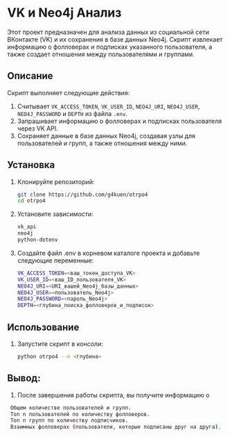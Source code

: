 # VK и Neo4j Анализ

Этот проект предназначен для анализа данных из социальной сети ВКонтакте (VK) и их сохранения в базе данных Neo4j. Скрипт извлекает информацию о фолловерах и подписках указанного пользователя, а также создает отношения между пользователями и группами.

## Описание

Скрипт выполняет следующие действия:
1. Считывает `VK_ACCESS_TOKEN`, `VK_USER_ID`, `NEO4J_URI`, `NEO4J_USER`, `NEO4J_PASSWORD` и `DEPTH` из файла `.env`.
2. Запрашивает информацию о фолловерах и подписках пользователя через VK API.
3. Сохраняет данные в базе данных Neo4j, создавая узлы для пользователей и групп, а также отношения между ними.

## Установка

1. Клонируйте репозиторий:
   ```bash
   git clone https://github.com/g4kuen/otrpo4
   cd otrpo4

2. Установите зависимости:
   ```bash
   vk_api
   neo4j
   python-dotenv
   
3. Создайте файл .env в корневом каталоге проекта и добавьте следующие переменные:
   ```bash
   VK_ACCESS_TOKEN=<ваш_токен_доступа_VK>
   VK_USER_ID=<ваш_ID_пользователя_VK>
   NEO4J_URI=<URI_вашей_Neo4j_базы_данных>
   NEO4J_USER=<пользователь_Neo4j>
   NEO4J_PASSWORD=<пароль_Neo4j>
   DEPTH=<глубина_поиска_фолловеров_и_подписок>

## Использование
1. Запустите скрипт в консоли:
   ```bash
   python otrpo4 --n <глубина>

## Вывод:
1. После завершения работы скрипта, вы получите информацию о
  ```bash
   Общем количестве пользователей и групп.
   Топ n пользователей по количеству фолловеров.
   Топ n групп по количеству подписчиков.
   Взаимных фолловерах (пользователи, которые подписаны друг на друга).

